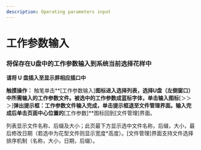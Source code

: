 ```yaml
---
description: Operating parameters input
---
```


# 工作参数输入

### **将保存在U盘中的工作参数输入到系统当前选择花样中**

**请将 U 盘插入至显示屏相应插口中**

**触摸操作：** 触笔单击**\[工作参数输入\]**图标进入选择列表，选择U盘（左侧窗口）中所需输入的工作参数文件。被选中的工作参数成蓝标字体，单击输入图标**\[＞＞＞\]**弹出提示框：**工作参数文件输入完成**，单击提示框退至文件管理界面。输入完成后单击页面中心位置的**\[工作参数\]**图标回到\[文件管理\]界面。

列表显示文件名称、后缀及大小；此页最下方显示选中文件名称，后缀，大小，最后修改日期（若选中为花型文件则显示宽度\*高度）。\[文件管理\]界面支持文件选择排序机制（名称，大小，日期，后缀）。




